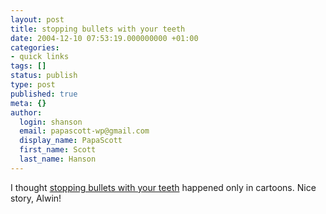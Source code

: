 ```yaml
---
layout: post
title: stopping bullets with your teeth
date: 2004-12-10 07:53:19.000000000 +01:00
categories:
- quick links
tags: []
status: publish
type: post
published: true
meta: {}
author:
  login: shanson
  email: papascott-wp@gmail.com
  display_name: PapaScott
  first_name: Scott
  last_name: Hanson
---
```

<p>I thought <a title="code: theWebSocket; :<br />
Why you should always brush your teeth" href="http://ahawkins.org/2004/12/09.html">stopping bullets with your teeth</a> happened only in cartoons. Nice story, Alwin!</p>
